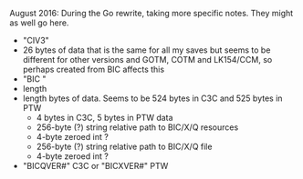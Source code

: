 August 2016: During the Go rewrite, taking more specific notes. They might as well go here.

- "CIV3"
- 26 bytes of data that is the same for all my saves but seems to be different for other versions and GOTM, COTM and LK154/CCM, so perhaps created from BIC affects this
- "BIC "
- length
- length bytes of data. Seems to be 524 bytes in C3C and 525 bytes in PTW
    - 4 bytes in C3C, 5 bytes in PTW data
    - 256-byte (?) string relative path to BIC/X/Q resources
    - 4-byte zeroed int ?
    - 256-byte (?) string relative path to BIC/X/Q file
    - 4-byte zeroed int ?
- "BICQVER#" C3C or "BICXVER#" PTW
